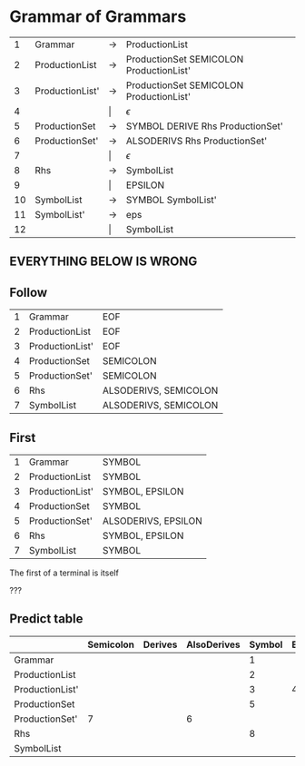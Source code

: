 # Grammar of Grammars

|     |                 |        |                                         |
| --- | --------------- | ------ | --------------------------------------- |
| 1   | Grammar         | &rarr; | ProductionList                          |
| 2   | ProductionList  | &rarr; | ProductionSet SEMICOLON ProductionList' |
| 3   | ProductionList' | &rarr; | ProductionSet SEMICOLON ProductionList' |
| 4   |                 | \|     | $\epsilon$                                |
| 5   | ProductionSet   | &rarr; | SYMBOL DERIVE Rhs ProductionSet'        |
| 6   | ProductionSet'  | &rarr; | ALSODERIVS Rhs ProductionSet'           |
| 7   |                 | \|     | $\epsilon$                                 |
| 8   | Rhs             | &rarr; | SymbolList                              |
| 9   |                 | \|     | EPSILON                                 |
| 10  | SymbolList      | &rarr; | SYMBOL SymbolList'                      |
| 11  | SymbolList'     | &rarr; | eps                                     |
| 12  |                 | \|     | SymbolList                              |

## EVERYTHING BELOW IS WRONG

## Follow

|     |                 |                       |
| --- | --------------- | --------------------- |
| 1   | Grammar         | EOF                   |
| 2   | ProductionList  | EOF                   |
| 3   | ProductionList' | EOF                   |
| 4   | ProductionSet   | SEMICOLON             |
| 5   | ProductionSet'  | SEMICOLON             |
| 6   | Rhs             | ALSODERIVS, SEMICOLON |
| 7   | SymbolList      | ALSODERIVS, SEMICOLON |


## First

|     |                 |                     |
| --- | --------------- | ------------------- |
| 1   | Grammar         | SYMBOL              |
| 2   | ProductionList  | SYMBOL              |
| 3   | ProductionList' | SYMBOL, EPSILON     |
| 4   | ProductionSet   | SYMBOL              |
| 5   | ProductionSet'  | ALSODERIVS, EPSILON |
| 6   | Rhs             | SYMBOL, EPSILON     |
| 7   | SymbolList      | SYMBOL              |

The first of a terminal is itself

<!--
## Next
|     |                 |                       |
| --- | --------------- | --------------------- |
| 1   | Grammar         | SYMBOL                |
| 2   | ProductionList  | SYMBOL                |
| 3   | ProductionList' | SYMBOL, EOF           |
| 4   |                 | EOF                   |
| 5   | ProductionSet   | SYMBOL                |
| 6   | ProductionSet'  | ALSODERIVS            |
| 7   |                 | SEMICOLON             |
| 8   | Rhs             | SYMBOL                |
| 9   |                 | ALSODERIVS, SEMICOLON |
| 10  | SymbolList      | SYMBOL                |
| 11  |                 | SYMBOL                |
-->
???

## Predict table
|                 | Semicolon | Derives | AlsoDerives | Symbol | EOF |
| --------------- | --------- | ------- | ----------- | ------ | --- |
| Grammar         |           |         |             | 1      |     |
| ProductionList  |           |         |             | 2      |     |
| ProductionList' |           |         |             | 3      | 4   |
| ProductionSet   |           |         |             | 5      |     |
| ProductionSet'  | 7         |         | 6           |        |     |
| Rhs             |           |         |             | 8      |     |
| SymbolList      |           |         |             |        |     |



